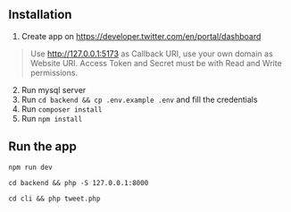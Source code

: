 ## Installation
1. Create app on https://developer.twitter.com/en/portal/dashboard 
> Use http://127.0.0.1:5173 as Callback URI, use your own domain as Website URI. 
> Access Token and Secret must be with Read and Write permissions.
2. Run mysql server
3. Run `cd backend && cp .env.example .env` and fill the credentials
4. Run `composer install`
5. Run `npm install`

## Run the app
```shell
npm run dev
```

```shell
cd backend && php -S 127.0.0.1:8000
```

```shell
cd cli && php tweet.php
```
